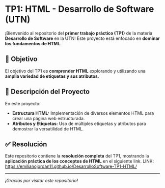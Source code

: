 # TP1: HTML - Desarrollo de Software (UTN)

¡Bienvenido al repositorio del **primer trabajo práctico (TP1)** de la materia **Desarrollo de Software** en la UTN! Este proyecto está enfocado en **dominar los fundamentos de HTML**.

## 📌 Objetivo

El objetivo del TP1 es **comprender HTML** explorando y utilizando una **amplia variedad de etiquetas y sus atributos**.

## 📂 Descripción del Proyecto

En este proyecto:

- **Estructura HTML:** Implementación de diversos elementos HTML para crear una página web estructurada.
- **Atributos y Etiquetas:** Uso de múltiples etiquetas y atributos para demostrar la versatilidad de HTML.

## ✅ Resolución

Este repositorio contiene la **resolución completa** del TP1, mostrando la **aplicación práctica de los conceptos de HTML** en el siguiente link. LINK: https://emilianojordan11.github.io/DesarrolloSoftware-TP1-HTML/

---

_¡Gracias por visitar este repositorio!_
